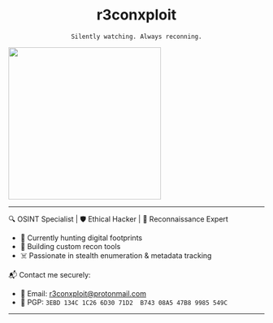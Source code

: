 <h1 align="center">r3conxploit</h1>
<p align="center"><code>Silently watching. Always reconning.</code></p>

<img src="https://raw.githubusercontent.com/r3conxploit/r3conxploit/main/logo.gif" width="300">

---

🔍 OSINT Specialist | 🛡️ Ethical Hacker | 🎯 Reconnaissance Expert

- 🔭 Currently hunting digital footprints
- 🧠 Building custom recon tools
- ☠️ Passionate in stealth enumeration & metadata tracking

📬 Contact me securely:
- 📧 Email: r3conxploit@protonmail.com
- 🔑 PGP: `3EBD 134C 1C26 6D30 71D2  B743 08A5 47B8 9985 549C`

---

